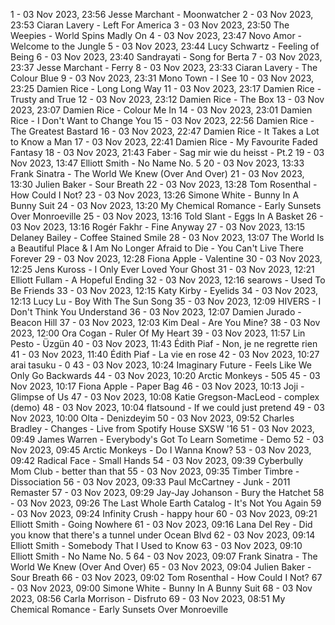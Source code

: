 1 - 03 Nov 2023, 23:56	Jesse Marchant - Moonwatcher
2 - 03 Nov 2023, 23:53	Ciaran Lavery - Left For America
3 - 03 Nov 2023, 23:50	The Weepies - World Spins Madly On
4 - 03 Nov 2023, 23:47	Novo Amor - Welcome to the Jungle
5 - 03 Nov 2023, 23:44	Lucy Schwartz - Feeling of Being
6 - 03 Nov 2023, 23:40	Sandrayati - Song for Berta
7 - 03 Nov 2023, 23:37	Jesse Marchant - Ferry
8 - 03 Nov 2023, 23:33	Ciaran Lavery - The Colour Blue
9 - 03 Nov 2023, 23:31	Mono Town - I See
10 - 03 Nov 2023, 23:25	Damien Rice - Long Long Way
11 - 03 Nov 2023, 23:17	Damien Rice - Trusty and True
12 - 03 Nov 2023, 23:12	Damien Rice - The Box
13 - 03 Nov 2023, 23:07	Damien Rice - Colour Me In
14 - 03 Nov 2023, 23:01	Damien Rice - I Don't Want to Change You
15 - 03 Nov 2023, 22:56	Damien Rice - The Greatest Bastard
16 - 03 Nov 2023, 22:47	Damien Rice - It Takes a Lot to Know a Man
17 - 03 Nov 2023, 22:41	Damien Rice - My Favourite Faded Fantasy
18 - 03 Nov 2023, 21:43	Faber - Sag mir wie du heisst - Pt.2
19 - 03 Nov 2023, 13:47	Elliott Smith - No Name No. 5
20 - 03 Nov 2023, 13:33	Frank Sinatra - The World We Knew (Over And Over)
21 - 03 Nov 2023, 13:30	Julien Baker - Sour Breath
22 - 03 Nov 2023, 13:28	Tom Rosenthal - How Could I Not?
23 - 03 Nov 2023, 13:26	Simone White - Bunny In A Bunny Suit
24 - 03 Nov 2023, 13:20	My Chemical Romance - Early Sunsets Over Monroeville
25 - 03 Nov 2023, 13:16	Told Slant - Eggs In A Basket
26 - 03 Nov 2023, 13:16	Rogér Fakhr - Fine Anyway
27 - 03 Nov 2023, 13:15	Delaney Bailey - Coffee Stained Smile
28 - 03 Nov 2023, 13:07	The World Is a Beautiful Place & I Am No Longer Afraid to Die - You Can't Live There Forever
29 - 03 Nov 2023, 12:28	Fiona Apple - Valentine
30 - 03 Nov 2023, 12:25	Jens Kuross - I Only Ever Loved Your Ghost
31 - 03 Nov 2023, 12:21	Elliott Fullam - A Hopeful Ending
32 - 03 Nov 2023, 12:16	searows - Used To Be Friends
33 - 03 Nov 2023, 12:15	Katy Kirby - Eyelids
34 - 03 Nov 2023, 12:13	Lucy Lu - Boy With The Sun Song
35 - 03 Nov 2023, 12:09	HIVERS - I Don't Think You Understand
36 - 03 Nov 2023, 12:07	Damien Jurado - Beacon Hill
37 - 03 Nov 2023, 12:03	Kim Deal - Are You Mine?
38 - 03 Nov 2023, 12:00	Ora Cogan - Ruler Of My Heart
39 - 03 Nov 2023, 11:57	Lin Pesto - Üzgün
40 - 03 Nov 2023, 11:43	Édith Piaf - Non, je ne regrette rien
41 - 03 Nov 2023, 11:40	Édith Piaf - La vie en rose
42 - 03 Nov 2023, 10:27	arai tasuku - 0
43 - 03 Nov 2023, 10:24	Imaginary Future - Feels Like We Only Go Backwards
44 - 03 Nov 2023, 10:20	Arctic Monkeys - 505
45 - 03 Nov 2023, 10:17	Fiona Apple - Paper Bag
46 - 03 Nov 2023, 10:13	Joji - Glimpse of Us
47 - 03 Nov 2023, 10:08	Katie Gregson-MacLeod - complex (demo)
48 - 03 Nov 2023, 10:04	flatsound - If we could just pretend
49 - 03 Nov 2023, 10:00	Olta - Denizdeyim
50 - 03 Nov 2023, 09:52	Charles Bradley - Changes - Live from Spotify House SXSW '16
51 - 03 Nov 2023, 09:49	James Warren - Everybody's Got To Learn Sometime - Demo
52 - 03 Nov 2023, 09:45	Arctic Monkeys - Do I Wanna Know?
53 - 03 Nov 2023, 09:42	Radical Face - Small Hands
54 - 03 Nov 2023, 09:39	Cyberbully Mom Club - better than that
55 - 03 Nov 2023, 09:35	Timber Timbre - Dissociation
56 - 03 Nov 2023, 09:33	Paul McCartney - Junk - 2011 Remaster
57 - 03 Nov 2023, 09:29	Jay-Jay Johanson - Bury the Hatchet
58 - 03 Nov 2023, 09:26	The Last Whole Earth Catalog - It's Not You Again
59 - 03 Nov 2023, 09:24	Infinity Crush - happy hour
60 - 03 Nov 2023, 09:21	Elliott Smith - Going Nowhere
61 - 03 Nov 2023, 09:16	Lana Del Rey - Did you know that there's a tunnel under Ocean Blvd
62 - 03 Nov 2023, 09:14	Elliott Smith - Somebody That I Used to Know
63 - 03 Nov 2023, 09:10	Elliott Smith - No Name No. 5
64 - 03 Nov 2023, 09:07	Frank Sinatra - The World We Knew (Over And Over)
65 - 03 Nov 2023, 09:04	Julien Baker - Sour Breath
66 - 03 Nov 2023, 09:02	Tom Rosenthal - How Could I Not?
67 - 03 Nov 2023, 09:00	Simone White - Bunny In A Bunny Suit
68 - 03 Nov 2023, 08:56	Carla Morrison - Disfruto
69 - 03 Nov 2023, 08:51	My Chemical Romance - Early Sunsets Over Monroeville
